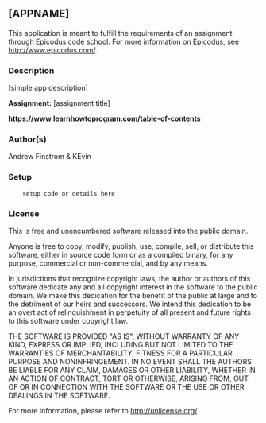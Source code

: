## [APPNAME] ##

This application is meant to fulfill the requirements of an assignment through Epicodus code school. For more information on Epicodus, see <http://www.epicodus.com/>.

### Description ###

[simple app description]

**Assignment:** [assignment title]

**<https://www.learnhowtoprogram.com/table-of-contents>**

### Author(s) ###

Andrew Finstrom & KEvin

### Setup ###
```
    setup code or details here
```

### License ###
This is free and unencumbered software released into the public domain.

Anyone is free to copy, modify, publish, use, compile, sell, or
distribute this software, either in source code form or as a compiled
binary, for any purpose, commercial or non-commercial, and by any
means.

In jurisdictions that recognize copyright laws, the author or authors
of this software dedicate any and all copyright interest in the
software to the public domain. We make this dedication for the benefit
of the public at large and to the detriment of our heirs and
successors. We intend this dedication to be an overt act of
relinquishment in perpetuity of all present and future rights to this
software under copyright law.

THE SOFTWARE IS PROVIDED "AS IS", WITHOUT WARRANTY OF ANY KIND,
EXPRESS OR IMPLIED, INCLUDING BUT NOT LIMITED TO THE WARRANTIES OF
MERCHANTABILITY, FITNESS FOR A PARTICULAR PURPOSE AND NONINFRINGEMENT.
IN NO EVENT SHALL THE AUTHORS BE LIABLE FOR ANY CLAIM, DAMAGES OR
OTHER LIABILITY, WHETHER IN AN ACTION OF CONTRACT, TORT OR OTHERWISE,
ARISING FROM, OUT OF OR IN CONNECTION WITH THE SOFTWARE OR THE USE OR
OTHER DEALINGS IN THE SOFTWARE.

For more information, please refer to <http://unlicense.org/>
